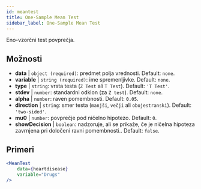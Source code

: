 ```yaml
---
id: meantest
title: One-Sample Mean Test
sidebar_label: One-Sample Mean Test
---
```


Eno-vzorčni test povprečja.

## Možnosti

* __data__ | `object (required)`: predmet polja vrednosti. Default: `none`.
* __variable__ | `string (required)`: ime spremenljivke. Default: `none`.
* __type__ | `string`: vrsta testa (`Z Test` ali `T Test`). Default: `'T Test'`.
* __stdev__ | `number`: standardni odklon (za `Z test`). Default: `none`.
* __alpha__ | `number`: raven pomembnosti. Default: `0.05`.
* __direction__ | `string`: smer testa (`manjši`, `večji` ali `obojestranski`). Default: `'two-sided'`.
* __mu0__ | `number`: povprečje pod ničelno hipotezo. Default: `0`.
* __showDecision__ | `boolean`: nadzoruje, ali se prikaže, če je ničelna hipoteza zavrnjena pri določeni ravni pomembnosti.. Default: `false`.


## Primeri

```jsx live
<MeanTest
    data={heartdisease} 
    variable="Drugs"
/>
```
